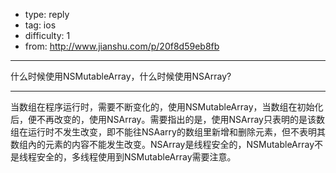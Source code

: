- type: reply
- tag: ios
- difficulty:  1
- from: http://www.jianshu.com/p/20f8d59eb8fb

--------

什么时候使用NSMutableArray，什么时候使用NSArray?

---------

当数组在程序运行时，需要不断变化的，使用NSMutableArray，当数组在初始化后，便不再改变的，使用NSArray。需要指出的是，使用NSArray只表明的是该数组在运行时不发生改变，即不能往NSAarry的数组里新增和删除元素，但不表明其数组內的元素的内容不能发生改变。NSArray是线程安全的，NSMutableArray不是线程安全的，多线程使用到NSMutableArray需要注意。
